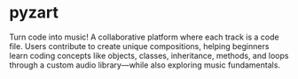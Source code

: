 # pyzart
Turn code into music! A collaborative platform where each track is a code file. Users contribute to create unique compositions, helping beginners learn coding concepts like objects, classes, inheritance, methods, and loops through a custom audio library—while also exploring music fundamentals.

